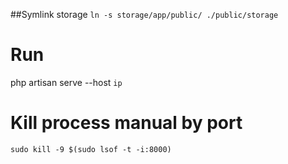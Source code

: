 ##Symlink storage
`ln -s storage/app/public/ ./public/storage`

# Run
php artisan serve --host `ip`

# Kill process manual by port
`sudo kill -9 $(sudo lsof -t -i:8000)`